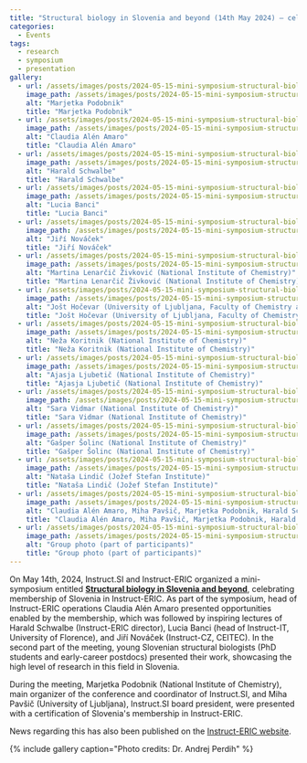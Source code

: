 ```yaml
---
title: "Structural biology in Slovenia and beyond (14th May 2024) – celebrating membership in Instruct-ERIC"
categories:
  - Events
tags:
  - research
  - symposium
  - presentation
gallery:
  - url: /assets/images/posts/2024-05-15-mini-symposium-structural-biology-slovenia-14may24-01.jpg
    image_path: /assets/images/posts/2024-05-15-mini-symposium-structural-biology-slovenia-14may24-01.jpg
    alt: "Marjetka Podobnik"
    title: "Marjetka Podobnik"
  - url: /assets/images/posts/2024-05-15-mini-symposium-structural-biology-slovenia-14may24-02.jpg
    image_path: /assets/images/posts/2024-05-15-mini-symposium-structural-biology-slovenia-14may24-02.jpg
    alt: "Claudia Alén Amaro"
    title: "Claudia Alén Amaro"
  - url: /assets/images/posts/2024-05-15-mini-symposium-structural-biology-slovenia-14may24-03.jpg
    image_path: /assets/images/posts/2024-05-15-mini-symposium-structural-biology-slovenia-14may24-03.jpg
    alt: "Harald Schwalbe"
    title: "Harald Schwalbe"
  - url: /assets/images/posts/2024-05-15-mini-symposium-structural-biology-slovenia-14may24-04.jpg
    image_path: /assets/images/posts/2024-05-15-mini-symposium-structural-biology-slovenia-14may24-04.jpg
    alt: "Lucia Banci"
    title: "Lucia Banci"
  - url: /assets/images/posts/2024-05-15-mini-symposium-structural-biology-slovenia-14may24-05.jpg
    image_path: /assets/images/posts/2024-05-15-mini-symposium-structural-biology-slovenia-14may24-05.jpg
    alt: "Jiří Nováček"
    title: "Jiří Nováček"
  - url: /assets/images/posts/2024-05-15-mini-symposium-structural-biology-slovenia-14may24-06.jpg
    image_path: /assets/images/posts/2024-05-15-mini-symposium-structural-biology-slovenia-14may24-06.jpg
    alt: "Martina Lenarčič Živković (National Institute of Chemistry)"
    title: "Martina Lenarčič Živković (National Institute of Chemistry)"
  - url: /assets/images/posts/2024-05-15-mini-symposium-structural-biology-slovenia-14may24-07.jpg
    image_path: /assets/images/posts/2024-05-15-mini-symposium-structural-biology-slovenia-14may24-07.jpg
    alt: "Jošt Hočevar (University of Ljubljana, Faculty of Chemistry and Chemical Technology)"
    title: "Jošt Hočevar (University of Ljubljana, Faculty of Chemistry and Chemical Technology)"
  - url: /assets/images/posts/2024-05-15-mini-symposium-structural-biology-slovenia-14may24-08.jpg
    image_path: /assets/images/posts/2024-05-15-mini-symposium-structural-biology-slovenia-14may24-08.jpg
    alt: "Neža Koritnik (National Institute of Chemistry)"
    title: "Neža Koritnik (National Institute of Chemistry)"
  - url: /assets/images/posts/2024-05-15-mini-symposium-structural-biology-slovenia-14may24-09.jpg
    image_path: /assets/images/posts/2024-05-15-mini-symposium-structural-biology-slovenia-14may24-09.jpg
    alt: "Ajasja Ljubetič (National Institute of Chemistry)"
    title: "Ajasja Ljubetič (National Institute of Chemistry)"
  - url: /assets/images/posts/2024-05-15-mini-symposium-structural-biology-slovenia-14may24-10.jpg
    image_path: /assets/images/posts/2024-05-15-mini-symposium-structural-biology-slovenia-14may24-10.jpg
    alt: "Sara Vidmar (National Institute of Chemistry)"
    title: "Sara Vidmar (National Institute of Chemistry)"
  - url: /assets/images/posts/2024-05-15-mini-symposium-structural-biology-slovenia-14may24-11.jpg
    image_path: /assets/images/posts/2024-05-15-mini-symposium-structural-biology-slovenia-14may24-11.jpg
    alt: "Gašper Šolinc (National Institute of Chemistry)"
    title: "Gašper Šolinc (National Institute of Chemistry)"
  - url: /assets/images/posts/2024-05-15-mini-symposium-structural-biology-slovenia-14may24-12.jpg
    image_path: /assets/images/posts/2024-05-15-mini-symposium-structural-biology-slovenia-14may24-12.jpg
    alt: "Nataša Lindič (Jožef Stefan Institute)"
    title: "Nataša Lindič (Jožef Stefan Institute)"
  - url: /assets/images/posts/2024-05-15-mini-symposium-structural-biology-slovenia-14may24-13.jpg
    image_path: /assets/images/posts/2024-05-15-mini-symposium-structural-biology-slovenia-14may24-13.jpg
    alt: "Claudia Alén Amaro, Miha Pavšič, Marjetka Podobnik, Harald Schwalbe"
    title: "Claudia Alén Amaro, Miha Pavšič, Marjetka Podobnik, Harald Schwalbe"
  - url: /assets/images/posts/2024-05-15-mini-symposium-structural-biology-slovenia-14may24-14.jpg
    image_path: /assets/images/posts/2024-05-15-mini-symposium-structural-biology-slovenia-14may24-14.jpg
    alt: "Group photo (part of participants)"
    title: "Group photo (part of participants)"
---
```


On May 14th, 2024, Instruct.SI and Instruct-ERIC organized a mini-symposium entitled [**Structural biology in Slovenia and beyond**](/events/mini-symposium-structural-biology-slovenia-14may24), celebrating membership of Slovenia in Instruct-ERIC. As part of the symposium, head of Instruct-ERIC operations Claudia Alén Amaro presented opportunities enabled by the membership, which was followed by inspiring lectures of Harald Schwalbe (Instruct-ERIC director), Lucia Banci (head of Instruct-IT, University of Florence), and Jiří Nováček (Instruct-CZ, CEITEC). In the second part of the meeting, young Slovenian structural biologists (PhD students and early-career postdocs) presented their work, showcasing the high level of research in this field in Slovenia.

During the meeting, Marjetka Podobnik (National Institute of Chemistry), main organizer of the conference and coordinator of Instruct.SI, and Miha Pavšič (University of Ljubljana), Instruct.SI board president, were presented with a certification of Slovenia's membership in Instruct-ERIC.

News regarding this has also been published on the [Instruct-ERIC website](https://instruct-eric.org/news/structural-biology-in-slovenia-and-beyond---an-instruct-eric-minisymposium/).

{% include gallery caption="Photo credits: Dr. Andrej Perdih" %}